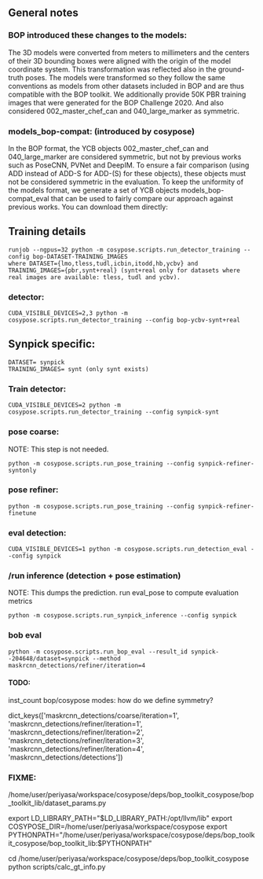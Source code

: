 
## General notes

### BOP introduced these changes to the models:

The 3D models were converted from meters to millimeters and the centers of their 3D bounding boxes were aligned with the origin of the model coordinate system. This transformation was reflected also in the ground-truth poses. The models were transformed so they follow the same conventions as models from other datasets included in BOP and are thus compatible with the BOP toolkit.
We additionally provide 50K PBR training images that were generated for the BOP Challenge 2020. 
And also considered 002_master_chef_can and 040_large_marker as symmetric.

### models_bop-compat: (introduced by cosypose)
In the BOP format, the YCB objects 002_master_chef_can and 040_large_marker are considered symmetric, but not by previous works such as PoseCNN, PVNet and DeepIM. To ensure a fair comparison (using ADD instead of ADD-S for ADD-(S) for these objects), these objects must not be considered symmetric in the evaluation. To keep the uniformity of the models format, we generate a set of YCB objects models_bop-compat_eval that can be used to fairly compare our approach against previous works. You can download them directly:





## Training details
```
runjob --ngpus=32 python -m cosypose.scripts.run_detector_training --config bop-DATASET-TRAINING_IMAGES
where DATASET={lmo,tless,tudl,icbin,itodd,hb,ycbv} and TRAINING_IMAGES={pbr,synt+real} (synt+real only for datasets where real images are available: tless, tudl and ycbv).
```

### detector:
```
CUDA_VISIBLE_DEVICES=2,3 python -m cosypose.scripts.run_detector_training --config bop-ycbv-synt+real
```


## Synpick specific:
 
```
DATASET= synpick
TRAINING_IMAGES= synt (only synt exists)
```

### Train detector:
```
CUDA_VISIBLE_DEVICES=2 python -m cosypose.scripts.run_detector_training --config synpick-synt
```

### pose coarse: 
NOTE: This step is not needed.
```
python -m cosypose.scripts.run_pose_training --config synpick-refiner-syntonly
```


### pose refiner:
```
python -m cosypose.scripts.run_pose_training --config synpick-refiner-finetune
```

### eval detection:
```
CUDA_VISIBLE_DEVICES=1 python -m cosypose.scripts.run_detection_eval --config synpick
```


### /run inference (detection + pose estimation)
NOTE: This dumps the prediction. 
run eval_pose to compute evaluation metrics

```
python -m cosypose.scripts.run_synpick_inference --config synpick
```


### bob eval
```
python -m cosypose.scripts.run_bop_eval --result_id synpick--204648/dataset=synpick --method maskrcnn_detections/refiner/iteration=4
```

#### TODO:
inst_count
bop/cosypose modes: how do we define symmetry?

dict_keys(['maskrcnn_detections/coarse/iteration=1', 'maskrcnn_detections/refiner/iteration=1', 'maskrcnn_detections/refiner/iteration=2', 'maskrcnn_detections/refiner/iteration=3', 'maskrcnn_detections/refiner/iteration=4', 'maskrcnn_detections/detections'])







### FIXME:
/home/user/periyasa/workspace/cosypose/deps/bop_toolkit_cosypose/bop_toolkit_lib/dataset_params.py


export LD_LIBRARY_PATH="$LD_LIBRARY_PATH:/opt/llvm/lib"
export COSYPOSE_DIR=/home/user/periyasa/workspace/cosypose
export PYTHONPATH="/home/user/periyasa/workspace/cosypose/deps/bop_toolkit_cosypose/bop_toolkit_lib:$PYTHONPATH"

cd /home/user/periyasa/workspace/cosypose/deps/bop_toolkit_cosypose
python scripts/calc_gt_info.py